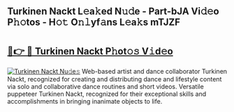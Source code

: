 ## Turkinen Nackt L𝚎a𝚔ed N𝚞𝚍e - Part-bJA Vi𝚍𝚎o P𝚑𝚘tos - H𝚘𝚝 O𝚗𝚕yf𝚊ns L𝚎a𝚔s mTJZF

# <h2><a href="http://kfe4fqh.oniu.top/?m=Turkinen+Nackt">🔗👉 🔴 Turkinen Nackt P𝚑ot𝚘𝚜 V𝚒d𝚎o</a></h2>

[![Turkinen Nackt Nu𝚍e𝚜](https://i.imgur.com/0qMVB7G.gif)](http://kfe4fqh.oniu.top/?m=Turkinen+Nackt)
Web-based artist and dance collaborator Turkinen Nackt, recognized for creating and distributing dance and lifestyle content via solo and collaborative dance routines and short videos. Versatile puppeteer Turkinen Nackt, recognized for their exceptional skills and accomplishments in bringing inanimate objects to life.  
